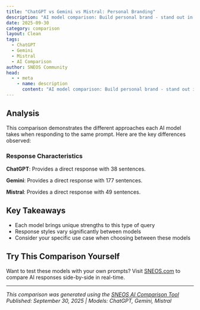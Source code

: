 ```yaml
---
title: "ChatGPT vs Gemini vs Mistral: Personal Branding"
description: "AI model comparison: Build personal brand - stand out in your industry..."
date: 2025-09-30
category: comparison
layout: Clean
tags:
  - ChatGPT
  - Gemini
  - Mistral
  - AI Comparison
author: SNEOS Community
head:
  - - meta
    - name: description
      content: "AI model comparison: Build personal brand - stand out in your industry..."
---
```


<ChatComparison
  title="ChatGPT vs Gemini vs Mistral: Personal Branding"
  prompt="Build personal brand - stand out in your industry"
  :responses='{
    "ChatGPT": "Building a strong personal brand to stand out in your industry involves intentional strategies that showcase your unique skills, values, and expertise. Here\u2019s a step-by-step guide to help you create and grow a personal brand that makes an impact:\n\n### 1. Define Your Brand Identity\n- **Identify Your Strengths and Passions:** What are you really good at? What do you love doing? Your personal brand should reflect your authentic self.\n- **Clarify Your Unique Value Proposition:** What sets you apart from others in your field? This could be a specialized skill, perspective, or approach.\n- **Determine Your Target Audience:** Who do you want to reach? Potential employers, clients, colleagues, or industry influencers?\n\n### 2. Develop Your Brand Messaging\n- **Craft a Compelling Brand Statement:** Summarize who you are, what you do, and the value you provide in one or two sentences.\n- **Consistent Tone and Voice:** Decide on the tone that fits your personality and audience\u2014professional, approachable, authoritative, creative, etc.\n\n### 3. Build a Strong Online Presence\n- **Optimize LinkedIn Profile:** Use a professional photo, create an engaging headline, write a detailed summary, and showcase your achievements and skills.\n- **Create a Personal Website or Portfolio:** Display your work, testimonials, case studies, and provide ways to contact you.\n- **Engage on Social Media:** Share relevant content, comment on industry trends, and connect with other professionals.\n- **Start a Blog or Podcast:** Share your insights, experiences, and expertise regularly to establish authority.\n\n### 4. Network Strategically\n- **Attend Industry Events:** Conferences, webinars, and networking meetups help you meet key players and learn from them.\n- **Join Professional Groups:** Participate actively in online and offline communities related to your field.\n- **Collaborate and Contribute:** Offer to speak at events, write guest articles, or contribute to projects to expand your influence.\n\n### 5. Showcase Your Expertise\n- **Publish Content:** Write articles, whitepapers, or case studies that demonstrate your knowledge.\n- **Speak Publicly:** Host webinars, participate in panel discussions, or give presentations.\n- **Secure Endorsements and Testimonials:** Ask clients, colleagues, or mentors to share positive feedback.\n\n### 6. Maintain Consistency and Evolution\n- **Be Consistent:** Ensure your messaging, appearance, and behavior are aligned across all platforms.\n- **Seek Feedback:** Regularly ask for input on your brand perception and make adjustments.\n- **Keep Learning:** Stay updated with industry trends and continuously improve your skills.\n\n### 7. Monitor and Measure Your Brand Impact\n- **Track Engagement:** Monitor social media interactions, website traffic, and content reach.\n- **Evaluate Opportunities:** Are you getting job offers, speaking engagements, or new clients?\n- **Adjust Strategies:** Use insights to refine your approach.\n\n---\n\n### Quick Tips\n- Be authentic and transparent.\n- Focus on quality over quantity in content.\n- Help others and build relationships genuinely.\n- Stay patient; brand building takes time.\n\nIf you want, I can help you create a personalized action plan or draft your brand statement!",
    "Gemini": "Okay, let\u0027s build your personal brand and help you stand out in your industry.  This is a comprehensive guide, so get ready to put in the work!  I\u0027ll break it down into steps:\n\n**I. Defining Your Foundation (Understanding Yourself and Your Audience)**\n\nThis is the most crucial part. You can\u0027t build a brand on shaky ground.\n\n*   **1. Self-Reflection - Know Yourself:**\n\n    *   **Skills \u0026 Expertise:** What are you *really* good at?  What do people consistently come to you for help with?  List everything, even seemingly small things.  Be honest. What are you known for?\n    *   **Passions \u0026 Interests:** What do you genuinely enjoy learning about and working on?  Passion is contagious and makes you more engaging.\n    *   **Values:** What principles guide your work and life?  (e.g., integrity, innovation, collaboration, social impact).\n    *   **Personality:** Are you serious and analytical, or more creative and playful?  Let your natural personality shine through (authenticity is key!).\n    *   **Unique Selling Proposition (USP):**  What makes you different from everyone else in your industry? What do you bring to the table that is unique? It can be a combination of skills, experience, personality, and values.  For example:\n        *   \u0022I help [Target Audience] achieve [Desired Outcome] through [Unique Approach/Method].\u0022\n    *   **Strengths and Weaknesses:** Be aware of both.  Leverage your strengths and acknowledge your weaknesses (and maybe find ways to improve them or delegate).\n\n*   **2. Define Your Target Audience:**\n\n    *   **Who are you trying to reach?** Be specific.  \u0022Everyone\u0022 is not a target audience.  Think about:\n        *   **Demographics:** Age, location, industry, job title, education.\n        *   **Psychographics:** Interests, values, motivations, pain points, goals.\n        *   **Where do they spend their time online?** (LinkedIn, Twitter, industry blogs, forums, etc.)\n        *   **What are their biggest challenges?**\n        *   **What are they looking for?** (Information, solutions, connection, inspiration)\n    *   **Create a Persona:** Develop a fictional representation of your ideal audience member.  Give them a name, a job title, a background, and a list of their challenges and goals.  This helps you stay focused.\n    *   **Example Target Audience:** \u0022Marketing managers at small to medium-sized tech companies who are struggling to generate leads through content marketing.\u0022\n\n*   **3. Industry Research:**\n\n    *   **Identify Influencers:** Who are the thought leaders and experts in your industry?  Follow them, engage with their content, and learn from them.\n    *   **Analyze Competitors:**  Who else is building a personal brand in your space?  What are they doing well?  Where are the gaps?  Don\u0027t copy them, but understand the landscape.\n    *   **Stay Up-to-Date:**  Read industry publications, attend webinars and conferences, and follow relevant hashtags on social media.\n\n**II. Crafting Your Brand Identity**\n\nNow that you understand yourself and your audience, you can start crafting your brand identity.\n\n*   **4. Develop Your Brand Story:**\n\n    *   **Your \u0022Why\u0022:** Why are you passionate about what you do? What drives you?  People connect with stories, not just credentials.\n    *   **Your Journey:** How did you get to where you are today? What challenges have you overcome?\n    *   **Your Vision:** What impact do you want to make on the world or your industry?\n\n*   **5. Define Your Brand Voice and Tone:**\n\n    *   **Consistent Style:**  How do you communicate?  Formal or informal?  Technical or approachable?  Humorous or serious?\n    *   **Word Choice:**  Use language that resonates with your target audience.\n    *   **Grammar and Spelling:**  Pay attention to detail.  Errors can damage your credibility.\n    *   **Be Authentic:**  Don\u0027t try to be someone you\u0027re not. Let your personality shine through.\n\n*   **6. Visual Branding (Optional but Recommended):**\n\n    *   **Professional Headshot:** A high-quality, consistent headshot is essential for all your online profiles.\n    *   **Color Palette:** Choose colors that reflect your brand personality and appeal to your target audience.\n    *   **Logo (Optional):**  A simple, memorable logo can help you stand out.\n    *   **Website/Portfolio Design:**  If you have a website, ensure it\u0027s visually appealing and easy to navigate.\n    *   **Consistent Visuals:** Use the same fonts, colors, and imagery across all your platforms.\n\n*   **7. Core Messaging:**\n\n    *   **Elevator Pitch:**  A concise and compelling summary of who you are, what you do, and why people should care.\n    *   **Key Themes:** Identify 2-3 key themes that you want to be known for.  These will be the focus of your content and messaging.\n\n**III. Building Your Online Presence (Platform Selection and Content Strategy)**\n\nThis is where the rubber meets the road. Consistent effort is key.\n\n*   **8. Choose Your Platforms Wisely:**\n\n    *   **Focus on 1-2 Platforms Initially:** Don\u0027t try to be everywhere at once.  Choose the platforms where your target audience spends the most time.\n    *   **LinkedIn:**  Essential for professional networking and showcasing your expertise.\n    *   **Twitter:**  Great for sharing insights, engaging in conversations, and building relationships with influencers.\n    *   **Blog/Website:** A central hub for your content and a place to showcase your work.\n    *   **YouTube:**  If you\u0027re comfortable on camera, create videos to share your expertise and connect with your audience.\n    *   **Instagram:**  Useful if your industry is visually driven.\n    *   **Other Platforms:** Consider platforms like Medium, Quora, Reddit, or industry-specific forums if they align with your target audience.\n\n*   **9. Optimize Your Profiles:**\n\n    *   **Compelling Bio:**  Clearly state who you are, what you do, and how you help your target audience.  Use relevant keywords.\n    *   **Professional Headshot:**  Use the same headshot across all your platforms.\n    *   **Link to Your Website/Portfolio:**  Make it easy for people to learn more about you.\n    *   **Contact Information:**  Provide a way for people to connect with you.\n    *   **Keywords:** Use relevant keywords in your bio and profile to improve search visibility.\n\n*   **10. Content Strategy:**\n\n    *   **Create Valuable Content:**  Focus on providing helpful, informative, and engaging content that solves your audience\u0027s problems and addresses their needs.\n    *   **Content Formats:**  Mix it up!  Blog posts, articles, videos, podcasts, infographics, presentations, social media updates.\n    *   **Content Calendar:**  Plan your content in advance to ensure consistency.\n    *   **Repurpose Content:**  Turn a blog post into a video, a presentation into a series of social media updates, etc.\n    *   **SEO Optimization:**  Use relevant keywords in your content to improve search engine rankings.\n    *   **Content Pillars:** Focus on 3-5 topics related to your expertise. These are your core areas of focus.\n\n*   **11. Be Consistent and Patient:**\n\n    *   **Regular Posting Schedule:**  Establish a consistent posting schedule and stick to it.\n    *   **Don\u0027t Expect Overnight Success:**  Building a personal brand takes time and effort. Be patient and persistent.\n\n**IV. Building Relationships and Engagement**\n\nBuilding a personal brand is about more than just broadcasting your message. It\u0027s about building relationships and engaging with your audience.\n\n*   **12. Engage with Your Audience:**\n\n    *   **Respond to Comments and Messages:**  Acknowledge and respond to comments and messages in a timely manner.\n    *   **Ask Questions:**  Engage your audience by asking questions and encouraging them to share their thoughts and opinions.\n    *   **Participate in Discussions:**  Join relevant conversations and contribute valuable insights.\n    *   **Run Polls and Quizzes:**  Engage your audience in a fun and interactive way.\n\n*   **13. Network and Collaborate:**\n\n    *   **Connect with Influencers:**  Reach out to influencers in your industry and offer to collaborate on content or projects.\n    *   **Attend Industry Events:**  Network with other professionals and build relationships.\n    *   **Join Online Communities:**  Participate in relevant online communities and contribute to discussions.\n    *   **Guest Blogging:**  Write guest posts for other blogs in your industry.\n    *   **Offer Value First:**  Focus on helping others and building relationships before asking for anything in return.\n\n*   **14. Seek Feedback and Iterate:**\n\n    *   **Ask for Feedback:**  Solicit feedback from your audience and peers on your content and branding.\n    *   **Track Your Results:**  Monitor your website traffic, social media engagement, and other metrics to see what\u0027s working and what\u0027s not.\n    *   **Adapt and Improve:**  Be willing to adapt your strategy based on feedback and results.\n    *   **Stay Current:** Keep up with the trends in your industry and adjust your brand accordingly.\n\n**V. Managing Your Reputation**\n\nYour online reputation is crucial.  Protect it!\n\n*   **15. Monitor Your Online Presence:**\n\n    *   **Google Alerts:**  Set up Google Alerts for your name and brand to track mentions online.\n    *   **Social Media Monitoring Tools:**  Use social media monitoring tools to track conversations about your brand and industry.\n    *   **Respond to Negative Feedback Professionally:**  Address negative comments or reviews in a calm, professional, and helpful manner.\n    *   **Be Proactive:**  Address potential issues before they escalate.\n    *   **Build a Positive Reputation:**  Focus on providing excellent service and building strong relationships.\n\n**VI.  Long-Term Strategy**\n\n*   **16. Continuous Learning and Improvement:**\n\n    *   **Stay Updated:** Continuously learn about the latest trends and technologies in your field.\n    *   **Experiment:** Don\u0027t be afraid to try new things and see what works best for you.\n    *   **Seek Mentorship:** Find a mentor who can provide guidance and support.\n    *   **Invest in Yourself:** Invest in training, education, and resources to improve your skills.\n\n*   **17.  Consistency is King:**\n\n    *   **Maintain Momentum:** Keep creating content, engaging with your audience, and building relationships.\n    *   **Stay True to Your Brand:**  Maintain your brand identity and values over time.\n\n**Key Takeaways:**\n\n*   **Authenticity is paramount:** Be yourself. Don\u0027t try to be someone you\u0027re not.\n*   **Value is key:** Focus on providing valuable content and building relationships.\n*   **Consistency is essential:**  Show up regularly and deliver on your promises.\n*   **Patience is a virtue:** Building a personal brand takes time and effort. Be patient and persistent.\n*   **Never Stop Learning:** The digital landscape is constantly evolving, so stay up-to-date and adapt your strategy as needed.\n\n**Actionable First Steps:**\n\n1.  **Complete the Self-Reflection exercise.** (List skills, passions, values, USP).\n2.  **Define your Target Audience.** (Create a persona).\n3.  **Choose 1-2 platforms to focus on.** (Based on where your audience spends time).\n4.  **Optimize your profile on those platforms.** (Compelling bio, professional headshot).\n5.  **Create a content calendar for the next month.** (Focus on providing value to your target audience).\n6.  **Start engaging with your audience and networking with influencers.**\n\nThis is a comprehensive framework.  Start with the foundation and build from there. Good luck!  Let me know if you have any questions as you work through these steps.  I can help you refine your strategy and troubleshoot any challenges you encounter. What industry are you in? That will help me tailor my advice even further.\n",
    "Mistral": "Building a personal brand that helps you stand out in your industry involves a strategic and consistent approach. Here are some steps to help you create a strong personal brand:\n\n### 1. **Define Your Brand**\n   - **Identify Your Unique Value Proposition:** What makes you different from others in your industry? This could be your skills, experiences, or unique perspective.\n   - **Set Clear Goals:** Understand what you want to achieve with your personal brand. Are you looking to become a thought leader, attract clients, or secure a better job?\n\n### 2. **Create a Professional Online Presence**\n   - **Website:** Develop a personal website that showcases your work, bio, and contact information.\n   - **Social Media:** Choose platforms that are relevant to your industry (e.g., LinkedIn for professionals, Instagram for creatives). Ensure your profiles are professional and consistent.\n   - **Content Strategy:** Regularly publish content that aligns with your brand. This could be blog posts, articles, videos, or podcasts.\n\n### 3. **Network Strategically**\n   - **Attend Industry Events:** Participate in conferences, workshops, and meetups to connect with industry peers.\n   - **Join Professional Organizations:** Become a member of industry-specific organizations to gain access to resources and networking opportunities.\n   - **Engage Online:** Participate in online forums, LinkedIn groups, and social media discussions related to your industry.\n\n### 4. **Develop Expertise**\n   - **Continuous Learning:** Stay updated with the latest trends and developments in your industry. Take courses, read books, and attend webinars.\n   - **Certifications:** Obtain relevant certifications to enhance your credibility.\n   - **Publish Research:** If applicable, publish research papers or case studies to demonstrate your expertise.\n\n### 5. **Build a Strong Portfolio**\n   - **Showcase Your Work:** Create a portfolio that highlights your best projects, case studies, and achievements.\n   - **Testimonials:** Collect and display testimonials from clients, colleagues, or mentors to build trust.\n\n### 6. **Engage with Your Audience**\n   - **Respond to Comments:** Engage with your audience by responding to comments on your blog, social media, or other platforms.\n   - **Collaborate:** Partner with other influencers or experts in your industry to create joint content or projects.\n   - **Host Webinars/Workshops:** Organize webinars, workshops, or Q\u0026A sessions to share your knowledge and engage with your audience.\n\n### 7. **Consistency is Key**\n   - **Brand Voice:** Maintain a consistent tone and style across all your communications.\n   - **Visual Identity:** Use a consistent color scheme, logo, and design elements to create a recognizable visual identity.\n   - **Regular Updates:** Keep your online presence updated with fresh content and regular posts.\n\n### 8. **Measure and Adjust**\n   - **Analytics:** Use analytics tools to track the performance of your content and engagement.\n   - **Feedback:** Seek feedback from your audience and peers to understand what\u2019s working and what\u2019s not.\n   - **Adapt:** Be willing to adjust your strategy based on the feedback and data you collect.\n\n### 9. **Authenticity Matters**\n   - **Be Yourself:** Authenticity is crucial. People connect with genuine personalities, so let your true self shine through.\n   - **Storytelling:** Share your personal story and journey. People love to connect with stories that resonate with them.\n\n### 10. **Professionalism and Ethics**\n   - **Maintain Integrity:** Always act with integrity and professionalism. Your reputation is a key part of your brand.\n   - **Ethical Practices:** Ensure that your actions and content align with ethical standards in your industry.\n\nBy following these steps, you can build a strong personal brand that sets you apart in your industry. Consistency, authenticity, and a clear value proposition are essential for long-term success."
  }'
  published-date="22:46"
/>

## Analysis

This comparison demonstrates the different approaches each AI model takes when responding to the same prompt. Here are the key differences observed:

### Response Characteristics

**ChatGPT**: Provides a direct response with 38 sentences. 

**Gemini**: Provides a direct response with 177 sentences. 

**Mistral**: Provides a direct response with 49 sentences. 

## Key Takeaways

- Each model brings unique strengths to this type of query
- Response styles vary significantly between models
- Consider your specific use case when choosing between these models

## Try This Comparison Yourself

Want to test these models with your own prompts? Visit [SNEOS.com](https://sneos.com) to compare AI responses side-by-side in real-time.

---

*This comparison was generated using the [SNEOS AI Comparison Tool](https://sneos.com)*
*Published: September 30, 2025 | Models: ChatGPT, Gemini, Mistral*
